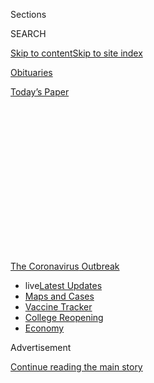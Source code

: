 <div id="app">

<div>

<div>

<div>

<div class="NYTAppHideMasthead css-1q2w90k e1suatyy0">

<div class="section css-ui9rw0 e1suatyy2">

<div class="css-eph4ug er09x8g0">

<div class="css-6n7j50">

</div>

<span class="css-1dv1kvn">Sections</span>

<div class="css-10488qs">

<span class="css-1dv1kvn">SEARCH</span>

</div>

[Skip to content](#site-content)[Skip to site
index](#site-index)

</div>

<div id="masthead-section-label" class="css-1wr3we4 eaxe0e00">

[Obituaries](https://www.nytimes.com/section/obituaries)

</div>

<div class="css-10698na e1huz5gh0">

</div>

</div>

<div id="masthead-bar-one" class="section hasLinks css-15hmgas e1csuq9d3">

<div class="css-uqyvli e1csuq9d0">

</div>

<div class="css-1uqjmks e1csuq9d1">

</div>

<div class="css-9e9ivx">

[](https://myaccount.nytimes.com/auth/login?response_type=cookie&client_id=vi)

</div>

<div class="css-1bvtpon e1csuq9d2">

[Today’s
Paper](https://www.nytimes.com/section/todayspaper)

</div>

</div>

</div>

</div>

<div data-aria-hidden="false">

<div id="site-content" data-role="main">

<div>

<div class="css-1aor85t" style="opacity:0.000000001;z-index:-1;visibility:hidden">

<div class="css-1hqnpie">

<div class="css-epjblv">

<span class="css-17xtcya">[Obituaries](/section/obituaries)</span><span class="css-x15j1o">|</span><span class="css-fwqvlz">David
Driskell, 88, Pivotal Champion of African-American Art,
Dies</span>

</div>

<div class="css-k008qs">

<div class="css-1iwv8en">

<span class="css-18z7m18"></span>

<div>

</div>

</div>

<span class="css-1n6z4y">https://nyti.ms/3aN7BLz</span>

<div class="css-1705lsu">

<div class="css-4xjgmj">

<div class="css-4skfbu" data-role="toolbar" data-aria-label="Social Media Share buttons, Save button, and Comments Panel with current comment count" data-testid="share-tools">

  - 
  - 
  - 
  - 
    
    <div class="css-6n7j50">
    
    </div>

  - 

</div>

</div>

</div>

</div>

</div>

</div>

<div id="NYT_TOP_BANNER_REGION" class="css-13pd83m">

<div>

<div id="styln-prism-menu-1592847958612" class="section interactive-content interactive-size-medium css-1edisqu">

<div class="css-17ih8de interactive-body">

<div id="scroll-container" class="css-1gj85ro">

[<span class="styln-title-wrap"><span class="css-1pje3qr">The
Coronavirus</span><span class="css-1pje3qr">
Outbreak</span></span>](https://www.nytimes.com/news-event/coronavirus?action=click&pgtype=Article&state=default&region=TOP_BANNER&context=storylines_menu)

  - <span class="css-kqxiym" data-emphasize="true">live</span>[Latest
    Updates](https://www.nytimes.com/2020/08/03/world/coronavirus-covid-19.html?action=click&pgtype=Article&state=default&region=TOP_BANNER&context=storylines_menu)
  - [Maps and
    Cases](https://www.nytimes.com/interactive/2020/us/coronavirus-us-cases.html?action=click&pgtype=Article&state=default&region=TOP_BANNER&context=storylines_menu)
  - [Vaccine
    Tracker](https://www.nytimes.com/interactive/2020/science/coronavirus-vaccine-tracker.html?action=click&pgtype=Article&state=default&region=TOP_BANNER&context=storylines_menu)
  - [College
    Reopening](https://www.nytimes.com/2020/08/02/us/covid-college-reopening.html?action=click&pgtype=Article&state=default&region=TOP_BANNER&context=storylines_menu)
  - [Economy](https://www.nytimes.com/live/2020/08/03/business/stock-market-today-coronavirus?action=click&pgtype=Article&state=default&region=TOP_BANNER&context=storylines_menu)

</div>

</div>

</div>

</div>

</div>

<div id="top-wrapper" class="css-1sy8kpn">

<div id="top-slug" class="css-l9onyx">

Advertisement

</div>

[Continue reading the main
story](#after-top)

<div class="ad top-wrapper" style="text-align:center;height:100%;display:block;min-height:250px">

<div id="top" class="place-ad" data-position="top" data-size-key="top">

</div>

</div>

<div id="after-top">

</div>

</div>

<div>

<div id="sponsor-wrapper" class="css-1hyfx7x">

<div id="sponsor-slug" class="css-19vbshk">

Supported by

</div>

[Continue reading the main
story](#after-sponsor)

<div id="sponsor" class="ad sponsor-wrapper" style="text-align:center;height:100%;display:block">

</div>

<div id="after-sponsor">

</div>

</div>

<div class="css-186x18t">

Those We’ve Lost

</div>

<div class="css-1vkm6nb ehdk2mb0">

# David Driskell, 88, Pivotal Champion of African-American Art, Dies

</div>

An artist himself, Professor Driskell recognized the role of black
artists in the broader story of American art. He died of the
coronavirus.

<div class="css-79elbk" data-testid="photoviewer-wrapper">

<div class="css-z3e15g" data-testid="photoviewer-wrapper-hidden">

</div>

<div class="css-1a48zt4 ehw59r15" data-testid="photoviewer-children">

![<span class="css-16f3y1r e13ogyst0" data-aria-hidden="true">David C.
Driskell in 1977. He put together the exhibition "Two Centuries of Black
American Art," which featured more than 200 works by 63 named artists as
well as anonymous crafts
workers.</span><span class="css-cnj6d5 e1z0qqy90" itemprop="copyrightHolder"><span class="css-1ly73wi e1tej78p0">Credit...</span><span><span>Tyrone
Dukes/The New York
Times</span></span></span>](https://static01.nyt.com/images/2020/04/09/obituaries/07Driskell1/07Driskell1-articleLarge.jpg?quality=75&auto=webp&disable=upscale)

</div>

</div>

<div class="css-18e8msd">

<div class="css-vp77d3 epjyd6m0">

<div class="css-hus3qt ey68jwv0" data-aria-hidden="true">

[![Neil
Genzlinger](https://static01.nyt.com/images/2018/06/13/multimedia/author-neil-genzlinger/author-neil-genzlinger-thumbLarge.jpg
"Neil Genzlinger")](https://www.nytimes.com/by/neil-genzlinger)

</div>

<div class="css-1baulvz">

By [<span class="css-1baulvz last-byline" itemprop="name">Neil
Genzlinger</span>](https://www.nytimes.com/by/neil-genzlinger)

</div>

</div>

  - 
    
    <div class="css-ld3wwf e16638kd2">
    
    Published April 7, 2020Updated April 16,
    2020
    
    </div>

  - 
    
    <div class="css-4xjgmj">
    
    <div class="css-pvvomx" data-role="toolbar" data-aria-label="Social Media Share buttons, Save button, and Comments Panel with current comment count" data-testid="share-tools">
    
      - 
      - 
      - 
      - 
        
        <div class="css-6n7j50">
        
        </div>
    
      - 
    
    </div>
    
    </div>

</div>

</div>

<div class="section meteredContent css-1r7ky0e" name="articleBody" itemprop="articleBody">

<div class="css-1fanzo5 StoryBodyCompanionColumn">

<div class="css-53u6y8">

*This obituary is part of a series about* [*people who have died in the
coronavirus
pandemic*](https://www.nytimes.com/series/people-who-have-died-of-the-coronavirus)*.*

David C. Driskell, an artist, art historian and curator who was pivotal
in bringing recognition to African-American art and its importance in
the broader story of art in the United States and beyond, died on April
1 in a hospital near his home in Hyattsville, Md. He was 88.

The University of Maryland, where he held the title of distinguished
university professor of art, [said in a
posting](https://arhu.umd.edu/news/david-c-driskell-african-american-art-pioneer-dies-88)
on its website that the cause was the coronavirus.

Professor Driskell was teaching at Fisk University in Nashville in the
mid-1970s when he began putting together “[Two Centuries of Black
American
Art](https://www.lacma.org/art/exhibition/two-centuries-black-american-art):
1750-1950,” a landmark exhibition that was first mounted at the Los
Angeles County Museum of Art and that later traveled to the Dallas
Museum of Fine Arts, the High Museum of Art in Atlanta and the Brooklyn
Museum.

It was a sweeping show featuring more than 200 works by 63 named artists
as well as anonymous crafts workers. Some critics found it too
scattershot — “as an anthology, it needs serious editing,” [Grace Glueck
wrote](https://www.nytimes.com/1977/06/24/archives/2-centuries-of-black-art-at-brooklyn-two-centuries-of-black-art.html?searchResultPosition=1)
in The New York Times — but Professor Driskell maintained that that was
by design.

</div>

</div>

<div class="css-1fanzo5 StoryBodyCompanionColumn">

<div class="css-53u6y8">

“I was not looking for a unified theme,” he [told The
Times](https://www.nytimes.com/1977/06/29/archives/black-art-label-disputed-by-curator.html?searchResultPosition=1)
in 1977. “And this, of course, usually upsets the critics because they
want to see a continuous kind of thing. I was looking for a body of work
which showed first of all that blacks had been stable participants in
American visual culture for more than 200 years, and by stable
participants I simply mean that in many cases they had been the
backbone.”

</div>

</div>

<div class="css-79elbk" data-testid="photoviewer-wrapper">

<div class="css-z3e15g" data-testid="photoviewer-wrapper-hidden">

</div>

<div class="css-1a48zt4 ehw59r15" data-testid="photoviewer-children">

![<span class="css-16f3y1r e13ogyst0" data-aria-hidden="true">Professor
Driskell was teaching at Fisk University in Nashville in the mid-1970s
when he began putting together “Two Centuries of Black American Art:
1750-1950,” a landmark exhibition that was first mounted at the Los
Angeles County Museum of
Art.</span><span class="css-cnj6d5 e1z0qqy90" itemprop="copyrightHolder"><span class="css-1ly73wi e1tej78p0">Credit...</span><span>Museum
Associates/Lacma</span></span>](https://static01.nyt.com/images/2020/04/09/obituaries/07driskell5/07driskell5-articleLarge.jpg?quality=75&auto=webp&disable=upscale)

</div>

</div>

<div class="css-1fanzo5 StoryBodyCompanionColumn">

<div class="css-53u6y8">

Earlier scholars, including Professor Driskell’s mentor, [James A.
Porter](https://americanart.si.edu/artist/james-porter-3843), had done
pioneering work on the history of black art and artists, but Professor
Driskell pushed further.

“Driskell did not so much discover the best known African-American
artists as he did establish African-American art as a legitimate and
distinct field of study,” [Keith
Morrison](http://keithmorrison.com/?page_id=207), who was then dean of
the Tyler School of Art at Temple University, wrote in the foreword to
“David C. Driskell: Artist and Scholar,” a 2006 biography by Julie L.
McGee.

“Very few scholars in the annals of human history can be said to have
established an entire field of study,” he added, but Professor
Driskell’s show “did just that.”

</div>

</div>

<div class="css-1fanzo5 StoryBodyCompanionColumn">

<div class="css-53u6y8">

David Clyde Driskell (pronounced like Driscol) was born on June 7, 1931,
in Eatonton, Ga., southeast of Atlanta. His father, George Washington
Driskell, was a minister, and his mother, Mary Cloud Driskell, was a
homemaker. His mother, he said, passed on to him a washing pot that had
belonged to her grandmother.

“And she said Grandma Leathy would tell her stories about this pot,”
Professor Driskell said in an [oral
history](https://www.aaa.si.edu/collections/interviews/oral-history-interview-david-driskell-15943#transcript)
recorded in 2009 for the Smithsonian Institution’s Archives of American
Art. “This was the pot that her mother used to cover her head to pray in
slavery so nobody would hear her praying for freedom.”

When he was 5 the family moved to western North Carolina, where he
attended segregated schools. The high school he attended required a
35-mile bus ride each way.

He had received a $90 scholarship to Shaw University in Raleigh, N.C.,
but at the last minute he decided he wanted to go to Howard University
in Washington. He arrived three weeks after classes had begun, having
not gone through the application process.

“They tried to be firm with me,” he recalled, “and said: ‘School has
been in session for three weeks. You can’t just come to college. You
have to make an application.’ I insisted on staying. I said, ‘Well, I’m
here; give me an application.’”

He started out studying history, but in 1951 he took his first art
course, a drawing class. One day a distinguished-looking man dropped in
on the class and began admiring a drawing over Professor Driskell’s
shoulder. Realizing that Professor Driskell was not one of the regular
art students, the man asked him what his major was.

“I said history,” Professor Driskell recalled. “And he looked at my
drawing and looked at me and said, ‘You don’t belong over there; you
belong here.’”

</div>

</div>

<div class="css-1fanzo5 StoryBodyCompanionColumn">

<div class="css-53u6y8">

The man was James Porter, the acclaimed African-American art historian
and a teacher at the university. Professor Driskell studied under him
and other notable scholars on the Howard faculty, and in 1953 he
received a summer scholarship to the Skowhegan School of Painting and
Sculpture in Maine.

He graduated from Howard with a bachelor’s degree in art in 1955 and
taught for several years at Talladega College in Alabama. He earned a
master’s degree from the Catholic University of America in Washington in
1962, the same year he joined the Howard faculty. He moved to Fisk in
1966.

In 1949, Fisk had received a substantial gift of art from [Georgia
O’Keeffe](https://www.nytimes.com/1986/03/07/obituaries/georgia-o-keeffe-dead-at-98-shaper-of-modern-art-in-us.html),
including several of her own works, and Professor Driskell took an
active role in overseeing and maintaining it.

In 1970 the Whitney Museum of American Art in New York staged an
O’Keeffe retrospective and borrowed one of her paintings from Fisk.
That got Professor Driskell an invitation to a highbrow dinner at a
Fifth Avenue apartment to celebrate the opening.

“Everybody was driving up in big limousines and cars,” he recalled. “I
arrived in a taxi. The doorman was ushering people in. When I arrived,
the doorman asked me, as I was coming in, ‘Oh, are you reporting to
work?’”

It was an experience that underscored for him that the art world was
still largely white. Professor Driskell began to change that with the
1976 exhibition, although he acknowledged the disconnect between arguing
that black artists had always been important and then separating out
their work for its own exhibition.

</div>

</div>

<div class="css-1fanzo5 StoryBodyCompanionColumn">

<div class="css-53u6y8">

“We don’t go around saying ‘white art,’” he told The Times in 1977, “but
I think it’s very important for us to keep saying ‘black art’ until it
becomes recognized as American
art.”

</div>

</div>

<div class="css-79elbk" data-testid="photoviewer-wrapper">

<div class="css-z3e15g" data-testid="photoviewer-wrapper-hidden">

</div>

<div class="css-1a48zt4 ehw59r15" data-testid="photoviewer-children">

<div class="css-1xdhyk6 erfvjey0">

<span class="css-1ly73wi e1tej78p0">Image</span>

<div class="css-zjzyr8">

<div data-testid="lazyimage-container" style="height:231.35555555555553px">

</div>

</div>

</div>

<span class="css-16f3y1r e13ogyst0" data-aria-hidden="true">Professor
Driskell in his studio in 2004. He worked in watercolor, gouache,
collage and more.
</span><span class="css-cnj6d5 e1z0qqy90" itemprop="copyrightHolder"><span class="css-1ly73wi e1tej78p0">Credit...</span><span>Doug
Jones/Portland Press Herald, via Getty Images</span></span>

</div>

</div>

<div class="css-1fanzo5 StoryBodyCompanionColumn">

<div class="css-53u6y8">

As for his own art, Professor Driskell worked in watercolor, gouache,
collage and more. A 1993 exhibition at the Midtown Payson gallery in
Manhattan featured works of his with nature as a central theme,
vermilion and greens dominating.

“Painted strips of canvas and paper are used side by side as collage
material, and both are often further worked with fine calligraphic
strokes,” Holland Cotter wrote in a review in The New York Times. “The
sense of hands-on intimacy that results is the work’s most engaging
feature.”

</div>

</div>

<div>

</div>

<div class="css-1fanzo5 StoryBodyCompanionColumn">

<div class="css-53u6y8">

Professor Driskell was also an art collector, and not merely a casual
one. He was said to own one of the finest private collections of
African-American art in the world. It numbered some 450 pieces in 1998,
when the University of Maryland, where Professor Driskell had been a
professor since 1977, mounted [“Narratives of African American Art and
Identity: The David C. Driskell
Collection,”](http://www.tfaoi.com/aa/1aa/1aa644.htm) an exhibition of
100 works that later toured to Dallas, San Francisco and elsewhere.

In 2001 the University of Maryland established the [David C. Driskell
Center](http://www.driskellcenter.umd.edu/index.php), which documents
and presents African-American art and holds the Driskell archive.

He is survived by his wife, Thelma Grace Driskell, whom he married in
1952; two daughters, Daviryne McNeill and Daphne Coles; five
grandchildren; and four great-grandchildren.

</div>

</div>

<div class="css-1fanzo5 StoryBodyCompanionColumn">

<div class="css-53u6y8">

As a collector, Professor Driskell was interested in not only black
artists. He liked to scour out-of-the-way shops, and he knew a bargain
when he saw one. In 2003 he told The Baltimore Sun how he had come to
acquire a Rembrandt while strolling through Copenhagen.

He saw it in the window of a quirky-looking shop, he recalled. The owner
thought it was just a facsimile.

“But I had just studied Rembrandt’s prints at The Hague,” Professor
Driskell recalled, “and I could see this one had ink qualities different
from a reproduction. When he said $10, I said, ‘I’ll take
it.’”

</div>

</div>

</div>

<div>

</div>

<div>

</div>

<div id="NYT_BELOW_MAIN_CONTENT_REGION">

<div>

<div id="covid-obits-article-embed" class="section css-l08pwh interactive-content interactive-size-medium">

<div class="css-17ih8de interactive-body">

<div class="g-obits-embed" data-preview-slug="2020-04-03-covid-obits">

[](https://www.nytimes.com/interactive/2020/obituaries/people-died-coronavirus-obituaries.html?action=click&pgtype=Article&state=default&region=BELOW_MAIN_CONTENT&context=covid_obits_promo)

<div class="g-hed-summ">

# Those We’ve Lost

The coronavirus pandemic has taken an incalculable death toll. This
series is designed to put names and faces to the numbers.

<span>Read
more</span>

</div>

<div class="g-obits-embed-wrap">

<div id="bernaldina-josé-pedro" class="g-obit">

<div class="g-flex-wrapper-image">

<div class="g-image g-asset-inner">

![](https://static01.nyt.com/images/2020/07/30/obituaries/30Pedro/30Pedro-square640.jpg)

</div>

</div>

<div class="g-flex-wrapper-text">

# Bernaldina José Pedro

<div class="g-meta">

<span>d. Boa Vista, Brazil</span>

</div>

<div class="g-summ">

Leader among the Indigenous
Macuxi

</div>

</div>

</div>

<div id="john-eric-swing" class="g-obit">

<div class="g-flex-wrapper-image">

<div class="g-image g-asset-inner">

![](https://static01.nyt.com/images/2020/07/31/obituaries/31Swing/merlin_175167783_8913bc90-0d64-43f3-a655-1bb1bf1601c9-square640.jpg)

</div>

</div>

<div class="g-flex-wrapper-text">

# John Eric Swing

<div class="g-meta">

<span>d. Fountain Valley, Calif. </span>

</div>

<div class="g-summ">

Champion of
Filipino-Americans

</div>

</div>

</div>

<div id="victor-victor-" class="g-obit">

<div class="g-flex-wrapper-image">

<div class="g-image g-asset-inner">

![](https://static01.nyt.com/images/2020/07/27/obituaries/27Victor/merlin_175001436_38b11f8e-227a-4e2c-9821-7618af9b2524-square640.jpg)

</div>

</div>

<div class="g-flex-wrapper-text">

# Victor Victor

<div class="g-meta">

<span>d. Santo Domingo, Dominican Republic</span>

</div>

<div class="g-summ">

Beloved musician of the Dominican
Republic

</div>

</div>

</div>

<div id="dr-eddie-negrón" class="g-obit">

<div class="g-flex-wrapper-image">

<div class="g-image g-asset-inner">

![](https://static01.nyt.com/images/2020/07/31/obituaries/31Negron/merlin_175160169_516322ae-fd23-4969-b6b2-193ced371105-square640.jpg)

</div>

</div>

<div class="g-flex-wrapper-text">

# Dr. Eddie Negrón

<div class="g-meta">

<span>d. Fort Walton Beach, Fla.</span>

</div>

<div class="g-summ">

Internist on Florida’s Emerald
Coast

</div>

</div>

</div>

<div id="dobby-dobson" class="g-obit">

<div class="g-flex-wrapper-image">

<div class="g-image g-asset-inner">

![](https://static01.nyt.com/images/2020/07/30/obituaries/30Dobson/merlin_175115928_f6b9271c-8f05-4fe1-a38a-5ca4a58f8935-square640.jpg)

</div>

</div>

<div class="g-flex-wrapper-text">

# Dobby Dobson

<div class="g-meta">

<span>d. Coral Springs, Fla.</span>

</div>

<div class="g-summ">

Jamaican singer and
songwriter

</div>

</div>

</div>

<div id="waldemar-gonzalez" class="g-obit">

<div class="g-flex-wrapper-image">

<div class="g-image g-asset-inner">

![](https://static01.nyt.com/images/2020/08/01/obituaries/28Gonzalez/merlin_175002771_beb57888-3951-409a-ae13-03a94b2e962e-square640.jpg)

</div>

</div>

<div class="g-flex-wrapper-text">

# Waldemar Gonzalez

<div class="g-meta">

<span>d. White Plains, N.Y.</span>

</div>

<div class="g-summ">

Teacher and social worker

</div>

</div>

</div>

</div>

</div>

</div>

</div>

</div>

</div>

<div>

</div>

<div>

<div id="bottom-wrapper" class="css-1ede5it">

<div id="bottom-slug" class="css-l9onyx">

Advertisement

</div>

[Continue reading the main
story](#after-bottom)

<div id="bottom" class="ad bottom-wrapper" style="text-align:center;height:100%;display:block;min-height:90px">

</div>

<div id="after-bottom">

</div>

</div>

</div>

</div>

</div>

## Site Index

<div>

</div>

## Site Information Navigation

  - [© <span>2020</span> <span>The New York Times
    Company</span>](https://help.nytimes.com/hc/en-us/articles/115014792127-Copyright-notice)

<!-- end list -->

  - [NYTCo](https://www.nytco.com/)
  - [Contact
    Us](https://help.nytimes.com/hc/en-us/articles/115015385887-Contact-Us)
  - [Work with us](https://www.nytco.com/careers/)
  - [Advertise](https://nytmediakit.com/)
  - [T Brand Studio](http://www.tbrandstudio.com/)
  - [Your Ad
    Choices](https://www.nytimes.com/privacy/cookie-policy#how-do-i-manage-trackers)
  - [Privacy](https://www.nytimes.com/privacy)
  - [Terms of
    Service](https://help.nytimes.com/hc/en-us/articles/115014893428-Terms-of-service)
  - [Terms of
    Sale](https://help.nytimes.com/hc/en-us/articles/115014893968-Terms-of-sale)
  - [Site
    Map](https://spiderbites.nytimes.com)
  - [Help](https://help.nytimes.com/hc/en-us)
  - [Subscriptions](https://www.nytimes.com/subscription?campaignId=37WXW)

</div>

</div>

</div>

</div>
